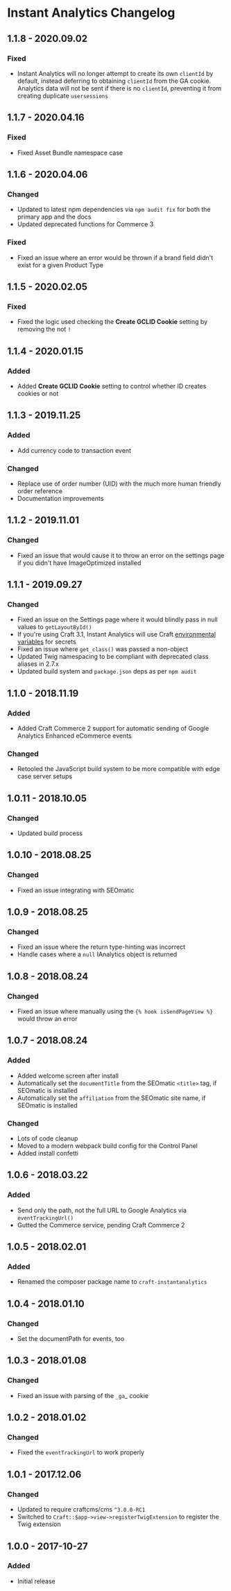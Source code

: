# Instant Analytics Changelog

## 1.1.8 - 2020.09.02
### Fixed
* Instant Analytics will no longer attempt to create its own `clientId` by default, instead deferring to obtaining `clientId` from the GA cookie. Analytics data will not be sent if there is no `clientId`, preventing it from creating duplicate `usersessions`

## 1.1.7 - 2020.04.16
### Fixed
* Fixed Asset Bundle namespace case

## 1.1.6 - 2020.04.06
### Changed
* Updated to latest npm dependencies via `npm audit fix` for both the primary app and the docs
* Updated deprecated functions for Commerce 3

### Fixed
* Fixed an issue where an error would be thrown if a brand field didn't exist for a given Product Type

## 1.1.5 - 2020.02.05
### Fixed
* Fixed the logic used checking the **Create GCLID Cookie** setting by removing the not `!`

## 1.1.4 - 2020.01.15
### Added
* Added **Create GCLID Cookie** setting to control whether ID creates cookies or not

## 1.1.3 - 2019.11.25
### Added
* Add currency code to transaction event

### Changed
* Replace use of order number (UID) with the much more human friendly order reference
* Documentation improvements

## 1.1.2 - 2019.11.01
### Changed
* Fixed an issue that would cause it to throw an error on the settings page if you didn't have ImageOptimized installed

## 1.1.1 - 2019.09.27
### Changed
* Fixed an issue on the Settings page where it would blindly pass in null values to `getLayoutById()`
* If you're using Craft 3.1, Instant Analytics will use Craft [environmental variables](https://docs.craftcms.com/v3/config/environments.html#control-panel-settings) for secrets
* Fixed an issue where `get_class()` was passed a non-object
* Updated Twig namespacing to be compliant with deprecated class aliases in 2.7.x
* Updated build system and `package.json` deps as per `npm audit`

## 1.1.0 - 2018.11.19
### Added
* Added Craft Commerce 2 support for automatic sending of Google Analytics Enhanced eCommerce events  

### Changed
* Retooled the JavaScript build system to be more compatible with edge case server setups

## 1.0.11 - 2018.10.05
### Changed
* Updated build process

## 1.0.10 - 2018.08.25
### Changed
* Fixed an issue integrating with SEOmatic

## 1.0.9 - 2018.08.25
### Changed
* Fixed an issue where the return type-hinting was incorrect
* Handle cases where a `null` IAnalytics object is returned

## 1.0.8 - 2018.08.24
### Changed
* Fixed an issue where manually using the `{% hook isSendPageView %}` would throw an error

## 1.0.7 - 2018.08.24
### Added
* Added welcome screen after install
* Automatically set the `documentTitle` from the SEOmatic `<title>` tag, if SEOmatic is installed
* Automatically set the `affiliation` from the SEOmatic site name, if SEOmatic is installed

### Changed
* Lots of code cleanup
* Moved to a modern webpack build config for the Control Panel
* Added install confetti

## 1.0.6 - 2018.03.22
### Added
* Send only the path, not the full URL to Google Analytics via `eventTrackingUrl()`
* Gutted the Commerce service, pending Craft Commerce 2

## 1.0.5 - 2018.02.01
### Added
* Renamed the composer package name to `craft-instantanalytics`

## 1.0.4 - 2018.01.10
### Changed
* Set the documentPath for events, too

## 1.0.3 - 2018.01.08
### Changed
* Fixed an issue with parsing of the `_ga`_ cookie

## 1.0.2 - 2018.01.02
### Changed
* Fixed the `eventTrackingUrl` to work properly

## 1.0.1 - 2017.12.06
### Changed
* Updated to require craftcms/cms `^3.0.0-RC1`
* Switched to `Craft::$app->view->registerTwigExtension` to register the Twig extension

## 1.0.0 - 2017-10-27
### Added
- Initial release
